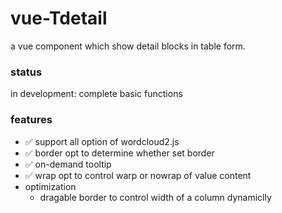 # vue-Tdetail

a vue component which show detail blocks in table form.

### status

in development: complete basic functions

### features

- ✅ support all option of wordcloud2.js
- ✅ border opt to determine whether set border
- ✅ on-demand tooltip
- ✅ wrap opt to control warp or nowrap of value content
- optimization
  - dragable border to control width of a column dynamiclly
